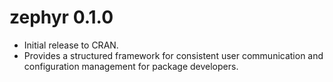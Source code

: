 # zephyr 0.1.0

* Initial release to CRAN.
* Provides a structured framework for consistent user communication and 
configuration management for package developers.
